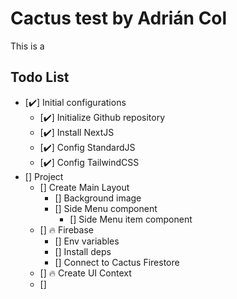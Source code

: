 # Cactus test by Adrián Col

This is a 

## Todo List

- [✔️] Initial configurations
  - [✔️] Initialize Github repository
  - [✔️] Install NextJS
  - [✔️] Config StandardJS
  - [✔️] Config TailwindCSS
- [] Project
    - [] Create Main Layout
        - [] Background image
        - [] Side Menu component
            - [] Side Menu item component
    - [] 🔥 Firebase
        - [] Env variables
        - [] Install deps
        - [] Connect to Cactus Firestore
    - [] 🔥 Create UI Context
    - [] 
